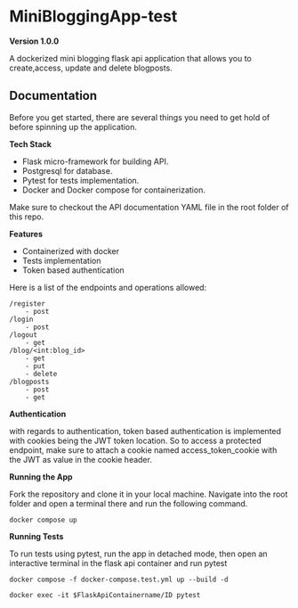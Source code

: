 # MiniBloggingApp-test

**Version 1.0.0**

A dockerized mini blogging flask api application that allows you to create,access, update and delete blogposts.

## Documentation

Before you get started, there are several things you need to get hold of before spinning up the application.

**Tech Stack**

- Flask micro-framework for building API.
- Postgresql for database.
- Pytest for tests implementation.
- Docker and Docker compose for containerization.

Make sure to checkout the API documentation YAML file in the root folder of this repo.

**Features**

- Containerized with docker
- Tests implementation
- Token based authentication

Here is a list of the endpoints and operations allowed:

```
/register
    - post
/login
    - post
/logout
    - get
/blog/<int:blog_id>
    - get
    - put
    - delete
/blogposts
    - post
    - get

```

**Authentication**

with regards to authentication, token based authentication is implemented with cookies being the JWT token location. So to access a protected endpoint, make sure to attach a cookie named access_token_cookie with the JWT as value in the cookie header.

**Running the App**

Fork the repository and clone it in your local machine. Navigate into the root folder and open a terminal there and run the following command.

```
docker compose up

```

**Running Tests**

To run tests using pytest, run the app in detached mode, then open an interactive terminal in the flask api container and run pytest

```
docker compose -f docker-compose.test.yml up --build -d

docker exec -it $FlaskApiContainername/ID pytest

```
